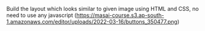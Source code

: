 Build the layout which looks similar to given image using HTML and CSS, no need to use any javascript
(https://masai-course.s3.ap-south-1.amazonaws.com/editor/uploads/2022-03-16/buttons_350477.png)
